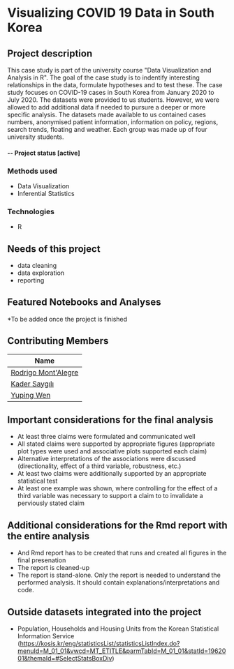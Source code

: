 # Visualizing COVID 19 Data in South Korea

## Project description
This case study is part of the university course "Data Visualization and Analysis in R". The goal of the case study is to indentify interesting relationships in the data, formulate hypotheses and to test these. The case study focuses on COVID-19 cases in South Korea from January 2020 to July 2020. The datasets were provided to us students. However, we were allowed to add additional data if needed to pursure a deeper or more specific analysis. The datasets made available to us contained cases numbers, anonymised patient information, information on policy, regions, search trends, floating  and weather. Each group was made up of four university students.

#### -- Project status [active]

### Methods used

* Data Visualization
* Inferential Statistics

### Technologies

* R

## Needs of this project
- data cleaning
- data exploration
- reporting

## Featured Notebooks and Analyses

*To be added once the project is finished

## Contributing Members
|Name     |
|---------|
|[Rodrigo Mont'Alegre](https://github.com/[rodrigomontalegre])|
|[Kader Saygılı](https://github.com/[kadersaygili])|
|[Yuping Wen](https://github.com/[ettaetta])|

## Important considerations for the final analysis

- At least three claims were formulated and communicated well
- All stated claims were supported by appropriate figures (appropriate plot types were used and associative plots supported each claim)
- Alternative interpretations of the associations were discussed (directionality, effect of a third variable, robustness, etc.)
- At least two claims were additionally supported by an appropriate statistical test
- At least one example was shown, where controlling for the effect of a third variable was necessary to support a claim to to invalidate a perviously stated claim

## Additional considerations for the Rmd report with the entire analysis

- And Rmd report has to be created that runs and created all figures in the final presenation
- The report is cleaned-up
- The report is stand-alone. Only the report is needed to understand the performed analysis. It should contain explanations/interpretations and code.

## Outside datasets integrated into the project

- Population, Households and Housing Units from the Korean Statistical Information Service (https://kosis.kr/eng/statisticsList/statisticsListIndex.do?menuId=M_01_01&vwcd=MT_ETITLE&parmTabId=M_01_01&statId=1962001&themaId=#SelectStatsBoxDiv)

